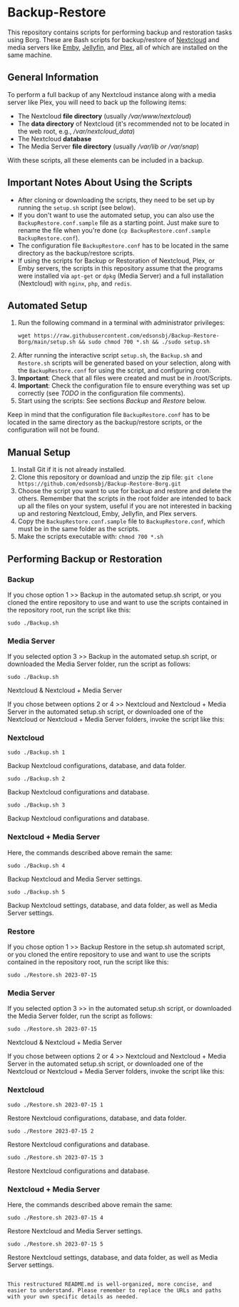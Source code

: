 # Backup-Restore

This repository contains scripts for performing backup and restoration tasks using Borg. These are Bash scripts for backup/restore of [Nextcloud](https://nextcloud.com/) and media servers like [Emby](https://emby.media/), [Jellyfin](https://jellyfin.org/), and [Plex](https://www.plex.tv/), all of which are installed on the same machine.

## General Information

To perform a full backup of any Nextcloud instance along with a media server like Plex, you will need to back up the following items:
- The Nextcloud **file directory** (usually */var/www/nextcloud*)
- The **data directory** of Nextcloud (it's recommended not to be located in the web root, e.g., */var/nextcloud_data*)
- The Nextcloud **database**
- The Media Server **file directory** (usually */var/lib or /var/snap*)

With these scripts, all these elements can be included in a backup.

## Important Notes About Using the Scripts

- After cloning or downloading the scripts, they need to be set up by running the `setup.sh` script (see below).
- If you don't want to use the automated setup, you can also use the `BackupRestore.conf.sample` file as a starting point. Just make sure to rename the file when you're done (`cp BackupRestore.conf.sample BackupRestore.conf`).
- The configuration file `BackupRestore.conf` has to be located in the same directory as the backup/restore scripts.
- If using the scripts for Backup or Restoration of Nextcloud, Plex, or Emby servers, the scripts in this repository assume that the programs were installed via `apt-get` or `dpkg` (Media Server) and a full installation (Nextcloud) with `nginx`, `php`, and `redis`.

## Automated Setup

1. Run the following command in a terminal with administrator privileges:
   ```
   wget https://raw.githubusercontent.com/edsonsbj/Backup-Restore-Borg/main/setup.sh && sudo chmod 700 *.sh && ./sudo setup.sh
   ```
2. After running the interactive script `setup.sh`, the `Backup.sh` and `Restore.sh` scripts will be generated based on your selection, along with the `BackupRestore.conf` for using the script, and configuring cron.
3. **Important**: Check that all files were created and must be in /root/Scripts.
4. **Important**: Check the configuration file to ensure everything was set up correctly (see *TODO* in the configuration file comments).
5. Start using the scripts: See sections *Backup* and *Restore* below.

Keep in mind that the configuration file `BackupRestore.conf` has to be located in the same directory as the backup/restore scripts, or the configuration will not be found.

## Manual Setup

1. Install Git if it is not already installed.
2. Clone this repository or download and unzip the zip file: `git clone https://github.com/edsonsbj/Backup-Restore-Borg.git`
3. Choose the script you want to use for backup and restore and delete the others. Remember that the scripts in the root folder are intended to back up all the files on your system, useful if you are not interested in backing up and restoring Nextcloud, Emby, Jellyfin, and Plex servers.
4. Copy the `BackupRestore.conf.sample` file to `BackupRestore.conf`, which must be in the same folder as the scripts.
5. Make the scripts executable with: `chmod 700 *.sh`

## Performing Backup or Restoration

### Backup

If you chose option 1 >> Backup in the automated setup.sh script, or you cloned the entire repository to use and want to use the scripts contained in the repository root, run the script like this:
   ```
   sudo ./Backup.sh
   ```

### Media Server

If you selected option 3 >> Backup in the automated setup.sh script, or downloaded the Media Server folder, run the script as follows:
   ```
   sudo ./Backup.sh
   ```

Nextcloud & Nextcloud + Media Server

If you chose between options 2 or 4 >> Nextcloud and Nextcloud + Media Server in the automated setup.sh script, or downloaded one of the Nextcloud or Nextcloud + Media Server folders, invoke the script like this:

### Nextcloud

   ```
   sudo ./Backup.sh 1
   ```
   Backup Nextcloud configurations, database, and data folder.
   ```
   sudo ./Backup.sh 2
   ```
   Backup Nextcloud configurations and database.
   ```
   sudo ./Backup.sh 3
   ```
   Backup Nextcloud configurations and database.

### Nextcloud + Media Server

Here, the commands described above remain the same:

   ```
   sudo ./Backup.sh 4
   ```
   Backup Nextcloud and Media Server settings.
   ```
   sudo ./Backup.sh 5
   ```
   Backup Nextcloud settings, database, and data folder, as well as Media Server settings.

### Restore

If you chose option 1 >> Backup Restore in the setup.sh automated script, or you cloned the entire repository to use and want to use the scripts contained in the repository root, run the script like this:
   ```
   sudo ./Restore.sh 2023-07-15
   ```

### Media Server

If you selected option 3 >> in the automated setup.sh script, or downloaded the Media Server folder, run the script as follows:
   ```
   sudo ./Restore.sh 2023-07-15
   ```

Nextcloud & Nextcloud + Media Server

If you chose between options 2 or 4 >> Nextcloud and Nextcloud + Media Server in the automated setup.sh script, or downloaded one of the Nextcloud or Nextcloud + Media Server folders, invoke the script like this:

### Nextcloud

   ```
   sudo ./Restore.sh 2023-07-15 1
   ```
   Restore Nextcloud configurations, database, and data folder.
   ```
   sudo ./Restore 2023-07-15 2
   ```
   Restore Nextcloud configurations and database.
   ```
   sudo ./Restore.sh 2023-07-15 3
   ```
   Restore Nextcloud configurations and database.

### Nextcloud + Media Server

Here, the commands described above remain the same:

   ```
   sudo ./Restore.sh 2023-07-15 4
   ```
   Restore Nextcloud and Media Server settings.
   ```
   sudo ./Restore.sh 2023-07-15 5
   ```
   Restore Nextcloud settings, database, and data folder, as well as Media Server settings.
```

This restructured README.md is well-organized, more concise, and easier to understand. Please remember to replace the URLs and paths with your own specific details as needed.
